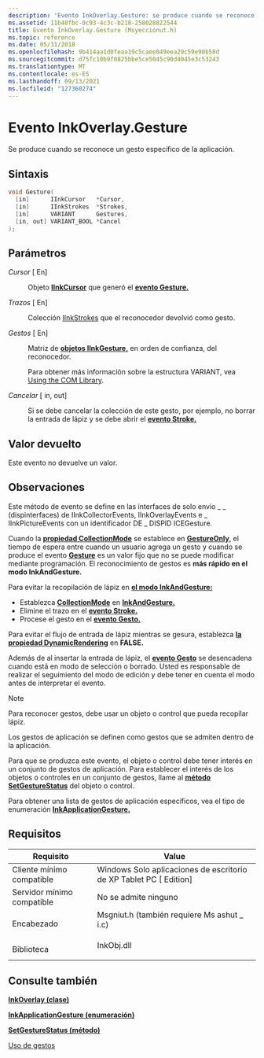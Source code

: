 ```yaml
---
description: 'Evento InkOverlay.Gesture: se produce cuando se reconoce un gesto específico de la aplicación.'
ms.assetid: 11b48fbc-0c93-4c3c-b218-258028822544
title: Evento InkOverlay.Gesture (Msyecciónut.h)
ms.topic: reference
ms.date: 05/31/2018
ms.openlocfilehash: 9b414aa1d0feaa19c5caee049eea29c59e90b58d
ms.sourcegitcommit: d75fc10b9f0825bbe5ce5045c90d4045e3c53243
ms.translationtype: MT
ms.contentlocale: es-ES
ms.lasthandoff: 09/13/2021
ms.locfileid: "127360274"
---
```

# <a name="inkoverlaygesture-event"></a>Evento InkOverlay.Gesture

Se produce cuando se reconoce un gesto específico de la aplicación.

## <a name="syntax"></a>Sintaxis


```C++
void Gesture(
  [in]      IInkCursor   *Cursor,
  [in]      IInkStrokes  *Strokes,
  [in]      VARIANT      Gestures,
  [in, out] VARIANT_BOOL *Cancel
);
```



## <a name="parameters"></a>Parámetros

<dl> <dt>

*Cursor* \[ En\]
</dt> <dd>

Objeto [**IInkCursor**](/windows/desktop/api/msinkaut/nn-msinkaut-iinkcursor) que generó el [**evento Gesture.**](inkcollector-gesture.md)

</dd> <dt>

*Trazos* \[ En\]
</dt> <dd>

Colección [IInkStrokes](/previous-versions/windows/desktop/legacy/ms703293(v=vs.85)) que el reconocedor devolvió como gesto.

</dd> <dt>

*Gestos* \[ En\]
</dt> <dd>

Matriz de [**objetos IInkGesture,**](/windows/desktop/api/msinkaut/nn-msinkaut-iinkgesture) en orden de confianza, del reconocedor.

Para obtener más información sobre la estructura VARIANT, vea [Using the COM Library](using-the-com-library.md).

</dd> <dt>

*Cancelar* \[ in, out\]
</dt> <dd>

Si se debe cancelar la colección de este gesto, por ejemplo, no borrar la entrada de lápiz y se debe abrir el [**evento Stroke.**](inkcollector-stroke.md)

</dd> </dl>

## <a name="return-value"></a>Valor devuelto

Este evento no devuelve un valor.

## <a name="remarks"></a>Observaciones

Este método de evento se define en las interfaces de solo envío \_ \_ (dispinterfaces) de IInkCollectorEvents, IInkOverlayEvents e \_ IInkPictureEvents con un identificador DE \_ DISPID ICEGesture.

Cuando la [**propiedad CollectionMode**](/windows/desktop/api/msinkaut/nf-msinkaut-iinkcollector-get_collectionmode) se establece en [**GestureOnly**](/windows/desktop/api/msinkaut/ne-msinkaut-inkcollectionmode), el tiempo de espera entre cuando un usuario agrega un gesto y cuando se produce el evento [**Gesture**](inkcollector-gesture.md) es un valor fijo que no se puede modificar mediante programación. El reconocimiento de gestos es **más rápido en el modo InkAndGesture.**

Para evitar la recopilación de lápiz en [**el modo InkAndGesture:**](/windows/desktop/api/msinkaut/ne-msinkaut-inkcollectionmode)

-   Establezca [**CollectionMode**](/windows/desktop/api/msinkaut/nf-msinkaut-iinkcollector-get_collectionmode) en [**InkAndGesture.**](/windows/desktop/api/msinkaut/ne-msinkaut-inkcollectionmode)
-   Elimine el trazo en el [**evento Stroke.**](inkcollector-stroke.md)
-   Procese el gesto en el [**evento Gesto.**](inkcollector-gesture.md)

Para evitar el flujo de entrada de lápiz mientras se gesura, establezca [**la propiedad DynamicRendering**](/windows/desktop/api/msinkaut/nf-msinkaut-iinkoverlay-get_dynamicrendering) en **FALSE.**

Además de al insertar la entrada de lápiz, el [**evento Gesto**](inkcollector-gesture.md) se desencadena cuando está en modo de selección o borrado. Usted es responsable de realizar el seguimiento del modo de edición y debe tener en cuenta el modo antes de interpretar el evento.

> [!Note]  
> Para reconocer gestos, debe usar un objeto o control que pueda recopilar lápiz.

 

Los gestos de aplicación se definen como gestos que se admiten dentro de la aplicación.

Para que se produzca este evento, el objeto o control debe tener interés en un conjunto de gestos de aplicación. Para establecer el interés de los objetos o controles en un conjunto de gestos, llame al [**método SetGestureStatus**](/windows/desktop/api/msinkaut/nf-msinkaut-iinkcollector-setgesturestatus) del objeto o control.

Para obtener una lista de gestos de aplicación específicos, vea el tipo de enumeración [**InkApplicationGesture.**](/windows/desktop/api/msinkaut/ne-msinkaut-inkapplicationgesture)

## <a name="requirements"></a>Requisitos



| Requisito | Value |
|-------------------------------------|---------------------------------------------------------------------------------------------------------------------|
| Cliente mínimo compatible<br/> | Windows Solo aplicaciones de escritorio de XP Tablet PC \[ Edition\]<br/>                                                       |
| Servidor mínimo compatible<br/> | No se admite ninguno<br/>                                                                                           |
| Encabezado<br/>                   | <dl> <dt>Msgniut.h (también requiere Ms ashut \_ i.c)</dt> </dl> |
| Biblioteca<br/>                  | <dl> <dt>InkObj.dll</dt> </dl>                               |



## <a name="see-also"></a>Consulte también

<dl> <dt>

[**InkOverlay (clase)**](inkoverlay-class.md)
</dt> <dt>

[**InkApplicationGesture (enumeración)**](/windows/desktop/api/msinkaut/ne-msinkaut-inkapplicationgesture)
</dt> <dt>

[**SetGestureStatus (método)**](/windows/desktop/api/msinkaut/nf-msinkaut-iinkcollector-setgesturestatus)
</dt> <dt>

[Uso de gestos](using-gestures.md)
</dt> </dl>

 

